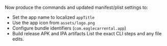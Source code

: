 Now produce the commands and updated manifest/plist settings to:
- Set the app name to localized `appTitle`
- Use the app icon from `assets/logo.png`
- Configure bundle identifiers (`com.eaglecarrental.app`)
- Build release APK and IPA artifacts
List the exact CLI steps and any file edits.
